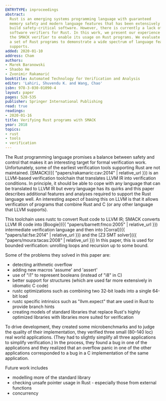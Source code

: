 ```yaml
---
ENTRYTYPE: inproceedings
abstract:
  Rust is an emerging systems programming language with guaranteed
  memory safety and modern language features that has been extensively adopted to
  build safety-critical software. However, there is currently a lack of automated
  software verifiers for Rust. In this work, we present our experience extending
  the SMACK verifier to enable its usage on Rust programs. We evaluate SMACK on
  a set of Rust programs to demonstrate a wide spectrum of language features it
  supports.
added: 2020-01-10
address: Cham
authors:
- Marek Baranowski
- Shaobo He
- Zvonimir Rakamarić
booktitle: Automated Technology for Verification and Analysis
editor: 'Lahiri, Shuvendu K. and Wang, Chao'
isbn: 978-3-030-01090-4
layout: paper
pages: 528-535
publisher: Springer International Publishing
read: true
readings:
- 2020-01-16
title: Verifying Rust programs with SMACK
year: 2018
topics:
- rust
- tools
- verification
---
```


The Rust programming language promises a balance between safety
and control that makes it an interesting target for
formal verification work.
Unfortunately, some of the earliest verification tools supporting
Rust are not maintained.
[SMACK]({{ "papers/rakamaric:cav:2014" | relative_url }})
is an LLVM-based verification toolchain that translates LLVM IR
into verification conditions.
In principle, it should be able to cope with any language that
can be translated to LLVM IR but every language has its quirks
and this paper describes additional features and analyses required
to support the Rust language well.
An interesting aspect of basing this on LLVM is that
it allows verification of programs that combine Rust and C
(or any other language that LLVM supports).

This toolchain uses rustc to convert Rust code to LLVM IR;
SMACK converts LLVM IR code
into [Boogie]({{ "papers/barnett:fmco:2005" | relative_url }})
intermediate verification language
and then into [Corral]({{ "papers/lal:fse:2014" | relative_url }})
and the [Z3 SMT solver]({{ "papers/moura:tacas:2008" | relative_url }})
In this paper, this is used for bounded verification: unrolling loops and recursion up to some bound.



Some of the problems they solved in this paper are:

- detecting arithmetic overflow
- adding new macros 'assume' and 'assert'
- use of "i1" to represent booleans (instead of "i8" in C)
- better support for structures (which are used far more 
  extensively in idiomatic C code)
- rustc optimizations such as combining two 32-bit loads into
  a single 64-bit load
- rustc specific intrinsics such as "llvm.expect" that are
  used in Rust to provide branch hints
- creating models of standard libraries that replace Rust's
  highly optimized libraries with libraries more suited for
  verification
  
To drive development, they created some microbenchmarks
and to judge the quality of their implementation, they
verified three small (80–140 loc) real world applications.
(They had to slightly simplify all three applications
to simplify verification.)
In the process, they found a bug in one of the applications
and they realized that an overflow panic in one of the
other applications corresponded to a bug in a C implementation
of the same application.

Future work includes

- modelling more of the standard library
- checking unsafe pointer usage in Rust - especially those
  from external functions
- concurrency
